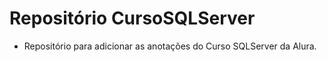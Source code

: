 # Repositório CursoSQLServer

- Repositório para adicionar as anotações do Curso SQLServer da Alura.